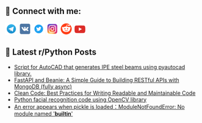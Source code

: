 ## 🔎 Connect with me:
[<img src="https://github.com/bullbesh/bullbesh/blob/main/images/Telegram.png" width="32" height="32" />](https://t.me/bullbesh)
[<img src="https://github.com/bullbesh/bullbesh/blob/main/images/VK.png" width="32" height="32" />](https://vk.com/bullbesh)
[<img src="https://github.com/bullbesh/bullbesh/blob/main/images/Twitter.png" width="32" height="32" />](https://twitter.com/bullbesh1)
[<img src="https://github.com/bullbesh/bullbesh/blob/main/images/Instagram.png" width="32" height="32" />](https://www.instagram.com/bullbesh)
[<img src="https://github.com/bullbesh/bullbesh/blob/main/images/Reddit.png" width="32" height="32" />](https://www.reddit.com/user/bullbesh)
[<img src="https://github.com/bullbesh/bullbesh/blob/main/images/YouTube.png" width="32" height="32" />](https://www.youtube.com/channel/UCtfjRs6uzgq5mfm8S06WTcg)

## 📕 Latest r/Python Posts
<!-- BLOG-POST-LIST:START -->
- [Script for AutoCAD that generates IPE steel beams using pyautocad library.](https://www.reddit.com/r/Python/comments/12o4vv4/script_for_autocad_that_generates_ipe_steel_beams/)
- [FastAPI and Beanie: A Simple Guide to Building RESTful APIs with MongoDB &lpar;fully async&rpar;](https://www.reddit.com/r/Python/comments/12o37nm/fastapi_and_beanie_a_simple_guide_to_building/)
- [Clean Code: Best Practices for Writing Readable and Maintainable Code](https://www.reddit.com/r/Python/comments/12o2zho/clean_code_best_practices_for_writing_readable/)
- [Python facial recognition code using OpenCV library](https://www.reddit.com/r/Python/comments/12o127r/python_facial_recognition_code_using_opencv/)
- [An error appears when pickle is loaded：ModuleNotFoundError: No module named &#39;__builtin__&#39;](https://www.reddit.com/r/Python/comments/12o1035/an_error_appears_when_pickle_is/)
<!-- BLOG-POST-LIST:END -->
